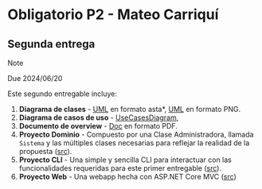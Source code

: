# Obligatorio P2 - Mateo Carriquí

## Segunda entrega

> [!Note]
> Due 2024/06/20

Este segundo entregable incluye:

1. **Diagrama de clases** - [UML](./Documentacion/UML.asta) en formato asta\*, [UML](./Documentacion/UML.png) en formato PNG.
2. **Diagrama de casos de uso** - [UseCasesDiagram](./Documentacion/UseCases.png),
3. **Documento de overview** - [Doc](./Documentacion/Doc.pdf) en formato PDF.
4. **Proyecto Dominio** - Compuesto por una Clase Administradora, llamada `Sistema` y las múltiples clases necesarias para reflejar la realidad de la propuesta ([src](./Estancia/Estancia.Dominio/)).
5. **Proyecto CLI** - Una simple y sencilla CLI para interactuar con las funcionalidades requeridas para este primer entregable ([src](./Estancia/Estancia.CLI/)).
6. **Proyecto Web** - Una webapp hecha con ASP.NET Core MVC ([src](./Estancia/Estancia.Web/))
